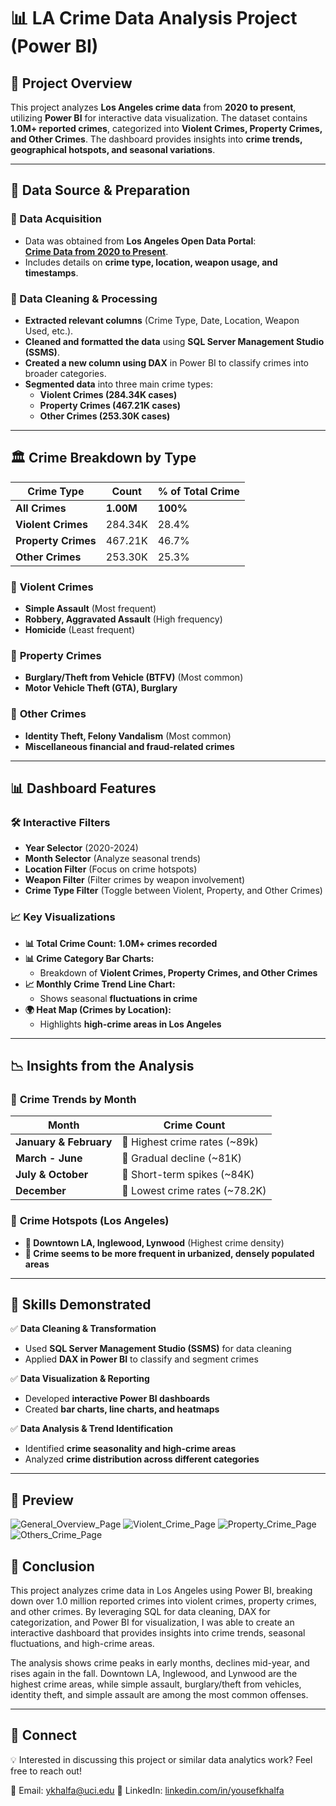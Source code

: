 # 📊 LA Crime Data Analysis Project (Power BI)

## 📌 Project Overview  
This project analyzes **Los Angeles crime data** from **2020 to present**, utilizing **Power BI** for interactive data visualization. The dataset contains **1.0M+ reported crimes**, categorized into **Violent Crimes, Property Crimes, and Other Crimes**. The dashboard provides insights into **crime trends, geographical hotspots, and seasonal variations**.

---

## 📂 Data Source & Preparation  
### 🔗 Data Acquisition  
- Data was obtained from **Los Angeles Open Data Portal**:  
  **[Crime Data from 2020 to Present](https://data.lacity.org/Public-Safety/Crime-Data-from-2020-to-Present/2nrs-mtv8/about_data)**.  
- Includes details on **crime type, location, weapon usage, and timestamps**.

### 🔧 Data Cleaning & Processing  
- **Extracted relevant columns** (Crime Type, Date, Location, Weapon Used, etc.).  
- **Cleaned and formatted the data** using **SQL Server Management Studio (SSMS)**.  
- **Created a new column using DAX** in Power BI to classify crimes into broader categories.  
- **Segmented data** into three main crime types:  
  - **Violent Crimes (284.34K cases)**  
  - **Property Crimes (467.21K cases)**  
  - **Other Crimes (253.30K cases)**  

---

## 🏛️ Crime Breakdown by Type  

| Crime Type        | Count   | % of Total Crime |
|------------------|---------|-----------------|
| **All Crimes**   | **1.00M** | **100%** |
| **Violent Crimes** | 284.34K | 28.4% |
| **Property Crimes** | 467.21K | 46.7% |
| **Other Crimes** | 253.30K | 25.3% |

### 🔹 **Violent Crimes**
- **Simple Assault** (Most frequent)  
- **Robbery, Aggravated Assault** (High frequency)  
- **Homicide** (Least frequent)  

### 🔹 **Property Crimes**
- **Burglary/Theft from Vehicle (BTFV)** (Most common)  
- **Motor Vehicle Theft (GTA), Burglary**  

### 🔹 **Other Crimes**
- **Identity Theft, Felony Vandalism** (Most common)  
- **Miscellaneous financial and fraud-related crimes**  

---

## 📊 Dashboard Features  

### 🛠 **Interactive Filters**
- **Year Selector** (2020-2024)  
- **Month Selector** (Analyze seasonal trends)  
- **Location Filter** (Focus on crime hotspots)  
- **Weapon Filter** (Filter crimes by weapon involvement)  
- **Crime Type Filter** (Toggle between Violent, Property, and Other Crimes)  

### 📈 **Key Visualizations**
- **📊 Total Crime Count:** **1.0M+ crimes recorded**  
- **📊 Crime Category Bar Charts:**  
  - Breakdown of **Violent Crimes, Property Crimes, and Other Crimes**  
- **📈 Monthly Crime Trend Line Chart:**  
  - Shows seasonal **fluctuations in crime**  
- **🌍 Heat Map (Crimes by Location):**  
  - Highlights **high-crime areas in Los Angeles**  

---

## 📉 Insights from the Analysis  

### 📅 **Crime Trends by Month**  
| Month  | Crime Count |
|--------|------------|
| **January & February** | 🔺 Highest crime rates (~89k) |
| **March - June** | 🔽 Gradual decline (~81K) |
| **July & October** | 🔺 Short-term spikes (~84K) |
| **December** | 🔽 Lowest crime rates (~78.2K) |

### 📍 **Crime Hotspots (Los Angeles)**
- **🔴 Downtown LA, Inglewood, Lynwood** (Highest crime density)  
- **🔴 Crime seems to be more frequent in urbanized, densely populated areas**  

---

## 🚀 Skills Demonstrated  

✅ **Data Cleaning & Transformation**  
- Used **SQL Server Management Studio (SSMS)** for data cleaning  
- Applied **DAX in Power BI** to classify and segment crimes  

✅ **Data Visualization & Reporting**  
- Developed **interactive Power BI dashboards**  
- Created **bar charts, line charts, and heatmaps**  

✅ **Data Analysis & Trend Identification**  
- Identified **crime seasonality and high-crime areas**  
- Analyzed **crime distribution across different categories**  

---
## 📌 Preview  

![General_Overview_Page](https://github.com/user-attachments/assets/28a2de71-dc13-4b47-b455-2afb65c3dd4d)
![Violent_Crime_Page](https://github.com/user-attachments/assets/e515db5e-3308-49fd-ac3d-0322d889494b)
![Property_Crime_Page](https://github.com/user-attachments/assets/d7ad201a-f769-41f1-a129-4bb5f41600a7)
![Others_Crime_Page](https://github.com/user-attachments/assets/65b753e1-936a-4c34-9516-f031d1792e01)


## 📌 Conclusion  

This project analyzes crime data in Los Angeles using Power BI, breaking down over 1.0 million reported crimes into violent crimes, property crimes, and other crimes. By leveraging SQL for data cleaning, DAX for categorization, and Power BI for visualization, I was able to create an interactive dashboard that provides insights into crime trends, seasonal fluctuations, and high-crime areas.

The analysis shows crime peaks in early months, declines mid-year, and rises again in the fall. Downtown LA, Inglewood, and Lynwood are the highest crime areas, while simple assault, burglary/theft from vehicles, identity theft, and simple assault are among the most common offenses.

---

## 📢 Connect  
💡 Interested in discussing this project or similar data analytics work? Feel free to reach out!

📧 Email: ykhalfa@uci.edu
🔗 LinkedIn: [linkedin.com/in/yousefkhalfa](https://www.linkedin.com/in/yousefkhalfa/)

